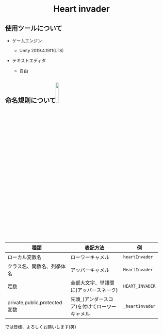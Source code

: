 <h1 align="center">Heart invader</h1>

## 使用ツールについて
- ゲームエンジン
  - Unity 2019.4.19f1(LTS)
  
- テキストエディタ
  - 自由

## 命名規則について<img src="https://user-images.githubusercontent.com/60394438/107553805-7bfb1700-6c18-11eb-9901-0b8a94659900.png" width="13%">
| 種類 | 表記方法 |例|
---|---|---
|ローカル変数名|ローワーキャメル|```heartInvader```|
|クラス名、関数名、列挙体名|アッパーキャメル|```HeartInvader```|
|定数|全部大文字、単語間に(アッパースネーク)|```HEART_INVADER```|
|private,public,protected変数|先頭_(アンダースコア)を付けてローワーキャメル|```_heartInvader```|

では皆様、よろしくお願いします(笑)
